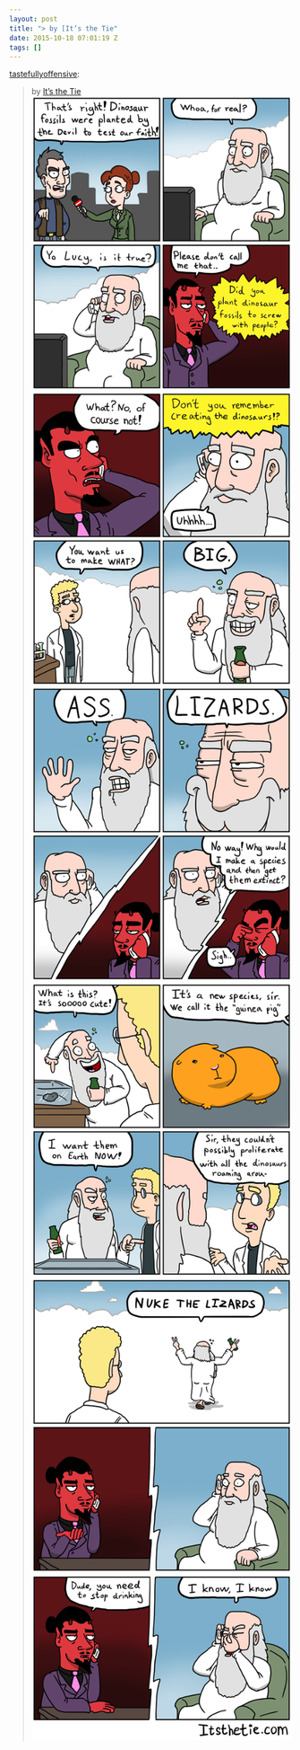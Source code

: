 ```yaml
---
layout: post
title: "> by [It’s the Tie"
date: 2015-10-18 07:01:19 Z
tags: []
---
```

[tastefullyoffensive](http://tastefullyoffensive.tumblr.com/post/130432492731):

> by [It’s the Tie](http://itsthetie.com/comic/adventures-of-god-2-2/)
![](/media/2015/10/131402414635_0.png)
![](/media/2015/10/131402414635_1.png)
![](/media/2015/10/131402414635_2.png)
![](/media/2015/10/131402414635_3.png)
![](/media/2015/10/131402414635_4.png)
![](/media/2015/10/131402414635_5.png)
